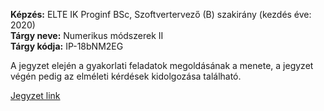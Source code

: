 **Képzés:** ELTE IK Proginf BSc, Szoftvertervező (B) szakirány (kezdés éve: 2020)  
**Tárgy neve:** Numerikus módszerek II  
**Tárgy kódja:** IP-18bNM2EG

A jegyzet elején a gyakorlati feladatok megoldásának a menete,
a jegyzet végén pedig az elméleti kérdések kidolgozása található.

[Jegyzet link](https://nbviewer.org/github/Trigary/uni-notes/blob/master/nummód2/nummód2.pdf)
